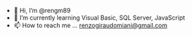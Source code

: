 - 👋 Hi, I’m @rengm89
- 🌱 I’m currently learning Visual Basic, SQL Server, JavaScript 
- 📫 How to reach me ... renzogiraudomiani@gmail.com



<!---
rengm89/rengm89 is a ✨ special ✨ repository because its `README.md` (this file) appears on your GitHub profile.
You can click the Preview link to take a look at your changes.
--->
